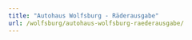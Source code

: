 ```yaml
---
title: "Autohaus Wolfsburg - Räderausgabe"
url: /wolfsburg/autohaus-wolfsburg-raederausgabe/
---
```

